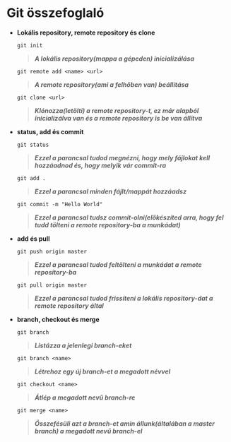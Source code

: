 # Git összefoglaló

- **Lokális repository, remote repository és clone**
    ```
    git init
    ```
    > ***A lokális repository(mappa a gépeden) inicializálása*** 
   
   
    ```
    git remote add <name> <url>
    ```
    > ***A remote repository(ami a felhőben van) beállítása***
    
    
    ```
    git clone <url>
    ```
    > ***Klónozza(letölti) a remote repository-t, ez már alapból inicializálva van és a remote repository is be van állítva***
    
- **status, add és commit**
    ```
    git status
    ```
    > ***Ezzel a parancsal tudod megnézni, hogy mely fájlokat kell hozzáadnod és, hogy melyik vár commit-ra***
    
    
    ```
    git add .
    ```
    > ***Ezzel a parancsal minden fájlt/mappát hozzáadsz***
    
    
    ```
    git commit -m "Hello World"
    ```
    > ***Ezzel a parancsal tudsz commit-olni(előkészíted arra, hogy fel tudd tölteni a remote repository-ba a munkádat)***
    
- **add és pull**    
    ```
    git push origin master
    ```
    > ***Ezzel a parancsal tudod feltölteni a munkádat a remote repository-ba***
    
    
    ```
    git pull origin master
    ```
    > ***Ezzel a parancsal tudod frissíteni a lokális repository-dat a remote repository által***
    
- **branch, checkout és merge**

    ```
    git branch
    ```
    > ***Listázza a jelenlegi branch-eket***
    
    
    ```
    git branch <name>
    ```
    > ***Létrehoz egy új branch-et a megadott névvel***
    
    
    ```
    git checkout <name>
    ```
    > ***Átlép a megadott nevű branch-re***
    
    
    ```
    git merge <name>
    ```
    > ***Összefésüli azt a branch-et amin állunk(általában a master branch) a megadott nevű branch-el***
